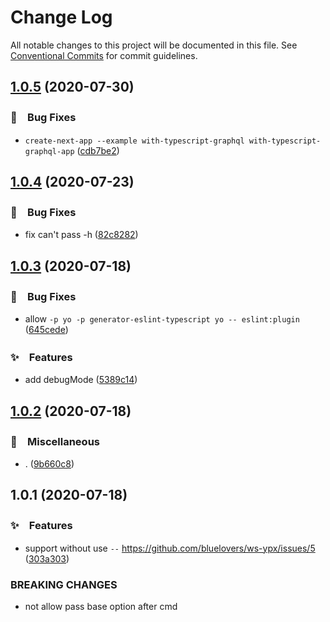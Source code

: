 # Change Log

All notable changes to this project will be documented in this file.
See [Conventional Commits](https://conventionalcommits.org) for commit guidelines.

## [1.0.5](https://github.com/bluelovers/ws-ypx/compare/@ynpx/ynpx-argv@1.0.4...@ynpx/ynpx-argv@1.0.5) (2020-07-30)


### 🐛　Bug Fixes

* `create-next-app --example with-typescript-graphql with-typescript-graphql-app` ([cdb7be2](https://github.com/bluelovers/ws-ypx/commit/cdb7be216e9a15c4fda0f5ccb8cc5353b74b3a3d))





## [1.0.4](https://github.com/bluelovers/ws-ypx/compare/@ynpx/ynpx-argv@1.0.3...@ynpx/ynpx-argv@1.0.4) (2020-07-23)


### 🐛　Bug Fixes

* fix can't pass -h ([82c8282](https://github.com/bluelovers/ws-ypx/commit/82c82824a3e0d9bc3532861a8c5dd188c3970fe3))





## [1.0.3](https://github.com/bluelovers/ws-ypx/compare/@ynpx/ynpx-argv@1.0.2...@ynpx/ynpx-argv@1.0.3) (2020-07-18)


### 🐛　Bug Fixes

* allow `-p yo -p generator-eslint-typescript yo -- eslint:plugin` ([645cede](https://github.com/bluelovers/ws-ypx/commit/645cedeafcdf52d98b66a537c2fedfd06bf443f3))


### ✨　Features

* add debugMode ([5389c14](https://github.com/bluelovers/ws-ypx/commit/5389c1471972eea0a4959e4bcc0b7490b0295c1e))





## [1.0.2](https://github.com/bluelovers/ws-ypx/compare/@ynpx/ynpx-argv@1.0.1...@ynpx/ynpx-argv@1.0.2) (2020-07-18)


### 🔖　Miscellaneous

* . ([9b660c8](https://github.com/bluelovers/ws-ypx/commit/9b660c8fd0b4b8f33d6fe12475d0cb84220696d7))





## 1.0.1 (2020-07-18)


### ✨　Features

* support without use `--` https://github.com/bluelovers/ws-ypx/issues/5 ([303a303](https://github.com/bluelovers/ws-ypx/commit/303a30346efc14d25e790738b34244b9124942ac))


### BREAKING CHANGES

* not allow pass base option after cmd
